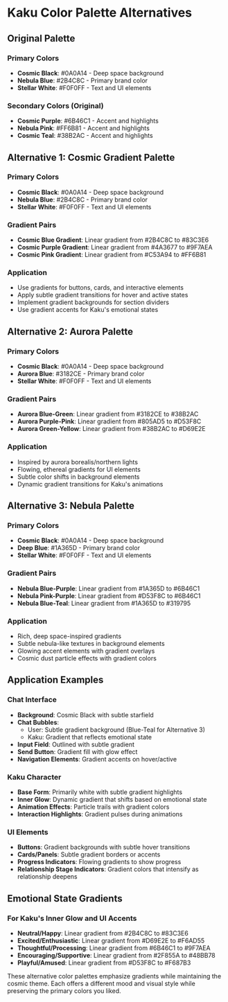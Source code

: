 # Kaku Color Palette Alternatives

## Original Palette

### Primary Colors
- **Cosmic Black**: #0A0A14 - Deep space background
- **Nebula Blue**: #2B4C8C - Primary brand color
- **Stellar White**: #F0F0FF - Text and UI elements

### Secondary Colors (Original)
- **Cosmic Purple**: #6B46C1 - Accent and highlights
- **Nebula Pink**: #FF6B81 - Accent and highlights
- **Cosmic Teal**: #38B2AC - Accent and highlights

## Alternative 1: Cosmic Gradient Palette

### Primary Colors
- **Cosmic Black**: #0A0A14 - Deep space background
- **Nebula Blue**: #2B4C8C - Primary brand color
- **Stellar White**: #F0F0FF - Text and UI elements

### Gradient Pairs
- **Cosmic Blue Gradient**: Linear gradient from #2B4C8C to #83C3E6
- **Cosmic Purple Gradient**: Linear gradient from #4A3677 to #9F7AEA
- **Cosmic Pink Gradient**: Linear gradient from #C53A94 to #FF6B81

### Application
- Use gradients for buttons, cards, and interactive elements
- Apply subtle gradient transitions for hover and active states
- Implement gradient backgrounds for section dividers
- Use gradient accents for Kaku's emotional states

## Alternative 2: Aurora Palette

### Primary Colors
- **Cosmic Black**: #0A0A14 - Deep space background
- **Aurora Blue**: #3182CE - Primary brand color
- **Stellar White**: #F0F0FF - Text and UI elements

### Gradient Pairs
- **Aurora Blue-Green**: Linear gradient from #3182CE to #38B2AC
- **Aurora Purple-Pink**: Linear gradient from #805AD5 to #D53F8C
- **Aurora Green-Yellow**: Linear gradient from #38B2AC to #D69E2E

### Application
- Inspired by aurora borealis/northern lights
- Flowing, ethereal gradients for UI elements
- Subtle color shifts in background elements
- Dynamic gradient transitions for Kaku's animations

## Alternative 3: Nebula Palette

### Primary Colors
- **Cosmic Black**: #0A0A14 - Deep space background
- **Deep Blue**: #1A365D - Primary brand color
- **Stellar White**: #F0F0FF - Text and UI elements

### Gradient Pairs
- **Nebula Blue-Purple**: Linear gradient from #1A365D to #6B46C1
- **Nebula Pink-Purple**: Linear gradient from #D53F8C to #6B46C1
- **Nebula Blue-Teal**: Linear gradient from #1A365D to #319795

### Application
- Rich, deep space-inspired gradients
- Subtle nebula-like textures in background elements
- Glowing accent elements with gradient overlays
- Cosmic dust particle effects with gradient colors

## Application Examples

### Chat Interface
- **Background**: Cosmic Black with subtle starfield
- **Chat Bubbles**: 
  - User: Subtle gradient background (Blue-Teal for Alternative 3)
  - Kaku: Gradient that reflects emotional state
- **Input Field**: Outlined with subtle gradient
- **Send Button**: Gradient fill with glow effect
- **Navigation Elements**: Gradient accents on hover/active

### Kaku Character
- **Base Form**: Primarily white with subtle gradient highlights
- **Inner Glow**: Dynamic gradient that shifts based on emotional state
- **Animation Effects**: Particle trails with gradient colors
- **Interaction Highlights**: Gradient pulses during animations

### UI Elements
- **Buttons**: Gradient backgrounds with subtle hover transitions
- **Cards/Panels**: Subtle gradient borders or accents
- **Progress Indicators**: Flowing gradients to show progress
- **Relationship Stage Indicators**: Gradient colors that intensify as relationship deepens

## Emotional State Gradients

### For Kaku's Inner Glow and UI Accents

- **Neutral/Happy**: Linear gradient from #2B4C8C to #83C3E6
- **Excited/Enthusiastic**: Linear gradient from #D69E2E to #F6AD55
- **Thoughtful/Processing**: Linear gradient from #6B46C1 to #9F7AEA
- **Encouraging/Supportive**: Linear gradient from #2F855A to #48BB78
- **Playful/Amused**: Linear gradient from #D53F8C to #F687B3

These alternative color palettes emphasize gradients while maintaining the cosmic theme. Each offers a different mood and visual style while preserving the primary colors you liked.
